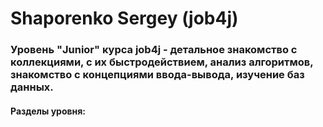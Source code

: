 # Shaporenko Sergey (job4j)
### Уровень "Junior" курса job4j - детальное знакомство с коллекциями, с их быстродействием, анализ алгоритмов, знакомство с концепциями ввода-вывода, изучение баз данных.

#### Разделы уровня:
